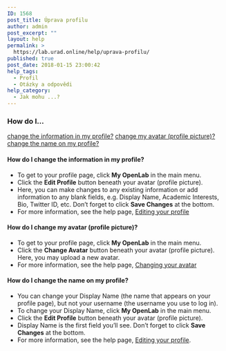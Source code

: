 ```yaml
---
ID: 1568
post_title: Úprava profilu
author: admin
post_excerpt: ""
layout: help
permalink: >
  https://lab.urad.online/help/uprava-profilu/
published: true
post_date: 2018-01-15 23:00:42
help_tags:
  - Profil
  - Otázky a odpovědi
help_category:
  - Jak mohu ...?
---
```

<h3>How do I…</h3>
<a href="https://lab.urad.online/help/edit-my-profile/#changeprofile">change the information in my profile?</a>
<a href="https://lab.urad.online/help/edit-my-profile/#changeavatar">change my avatar (profile picture)?</a>
<a href="https://lab.urad.online/help/edit-my-profile/#changename">change the name on my profile? </a><a name="changeprofile"></a>
<h4>How do I change the information in my profile?</h4>
<ul>
 	<li>To get to your profile page, click <strong>My OpenLab</strong> in the main menu.</li>
 	<li>Click the <strong>Edit Profile</strong> button beneath your avatar (profile picture).</li>
 	<li>Here, you can make changes to any existing information or add information to any blank fields, e.g. Display Name, Academic Interests, Bio, Twitter ID, etc. Don’t forget to click <strong>Save Changes</strong> at the bottom.</li>
 	<li>For more information, see the help page, <a href="https://lab.urad.online/help/editing-my-profile/">Editing your profile</a><a name="changeavatar"></a></li>
</ul>
<h4>How do I change my avatar (profile picture)?</h4>
<ul>
 	<li>To get to your profile page, click <strong>My OpenLab</strong> in the main menu.</li>
 	<li>Click the <strong>Change Avatar</strong> button beneath your avatar (profile picture). Here, you may upload a new avatar.</li>
 	<li>For more information, see the help page, <a href="https://lab.urad.online/help/changing-your-avatar-profile-picture/">Changing your avatar</a><a name="changename"></a></li>
</ul>
<h4>How do I change the name on my profile?</h4>
<ul>
 	<li>You can change your Display Name (the name that appears on your profile page), but not your username (the username you use to log in).</li>
 	<li>To change your Display Name, click <strong>My OpenLab</strong> in the main menu.</li>
 	<li>Click the <strong>Edit Profile</strong> button beneath your avatar (profile picture).</li>
 	<li>Display Name is the first field you’ll see. Don’t forget to click <strong>Save Changes</strong> at the bottom.</li>
 	<li>For more information, see the help page, <a href="https://lab.urad.online/help/editing-my-profile/">Editing your profile</a>.</li>
</ul>
